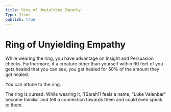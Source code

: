 ```yaml
---
title: Ring of Unyielding Empathy
Type: Items
publish: true
---
```

# Ring of Unyielding Empathy
While wearing the ring, you have advantage on Insight and Persuasion checks. Furthermore, if a creature other than yourself within 60 feet of you gets healed that you can see, you get healed for 50% of the amount they got healed.

You can attune to the ring. 

The ring is cursed. While wearing it, [[Sarah]] feels a name, "Luke Valenbar" become familiar and felt a connection towards them and could even speak to them. 
